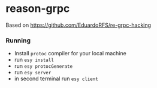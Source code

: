# reason-grpc

Based on https://github.com/EduardoRFS/re-grpc-hacking

### Running

- Install `protoc` compiler for your local machine
- run `esy install`
- run `esy protocGenerate`
- run `esy server`
- in second terminal run `esy client`
